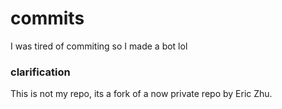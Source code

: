 # commits
 I was tired of commiting so I made a bot lol
 
### clarification
 This is not my repo, its a fork of a now private repo by Eric Zhu. 
